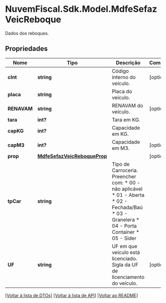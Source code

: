 # NuvemFiscal.Sdk.Model.MdfeSefazVeicReboque
Dados dos reboques.

## Propriedades

Nome | Tipo | Descrição | Comentários
------------ | ------------- | ------------- | -------------
**cInt** | **string** | Código interno do veículo. | [optional] 
**placa** | **string** | Placa do veículo. | 
**RENAVAM** | **string** | RENAVAM do veículo. | [optional] 
**tara** | **int?** | Tara em KG. | 
**capKG** | **int?** | Capacidade em KG. | 
**capM3** | **int?** | Capacidade em M3. | [optional] 
**prop** | [**MdfeSefazVeicReboqueProp**](MdfeSefazVeicReboqueProp.md) |  | [optional] 
**tpCar** | **string** | Tipo de Carroceria.  Preencher com:  * 00 - não aplicável  * 01 - Aberta  * 02 - Fechada/Baú  * 03 - Granelera  * 04 - Porta Container  * 05 - Sider | 
**UF** | **string** | UF em que veículo está licenciado.  Sigla da UF de licenciamento do veículo. | [optional] 

[[Voltar à lista de DTOs]](../README.md#documentation-for-models) [[Voltar à lista de API]](../README.md#documentation-for-api-endpoints) [[Voltar ao README]](../README.md)

